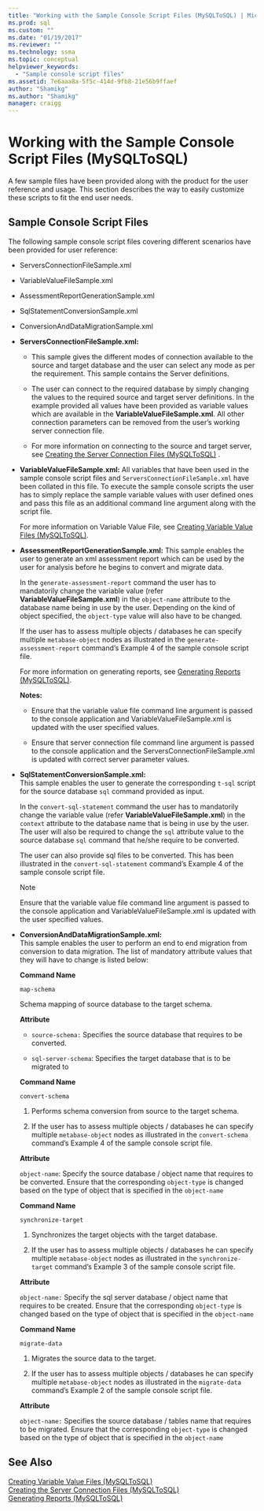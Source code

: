 ```yaml
---
title: "Working with the Sample Console Script Files (MySQLToSQL) | Microsoft Docs"
ms.prod: sql
ms.custom: ""
ms.date: "01/19/2017"
ms.reviewer: ""
ms.technology: ssma
ms.topic: conceptual
helpviewer_keywords: 
  - "Sample console script files"
ms.assetid: 7e6aaa8a-5f5c-414d-9fb8-21e56b9ffaef
author: "Shamikg"
ms.author: "Shamikg"
manager: craigg
---
```

# Working with the Sample Console Script Files (MySQLToSQL)
A few sample files have been provided along with the product for the user reference and usage. This section describes the way to easily customize these scripts to fit the end user needs.  
  
## Sample Console Script Files  
The following sample console script files covering different scenarios have been provided for user reference:  
  
-   ServersConnectionFileSample.xml  
  
-   VariableValueFileSample.xml  
  
-   AssessmentReportGenerationSample.xml  
  
-   SqlStatementConversionSample.xml  
  
-   ConversionAndDataMigrationSample.xml  
  
-   **ServersConnectionFileSample.xml:**  
  
    -   This sample gives the different modes of connection available to the source and target database and the user can select any mode as per the requirement. This sample contains the Server definitions.  
  
    -   The user can connect to the required database by simply changing the values to the required source and target server definitions. In the example provided all values have been provided as variable values which are available in the **VariableValueFileSample.xml**.  All other connection parameters can be removed from the user’s working server connection file.  
  
    -   For more information on connecting to the source and target server, see [Creating the Server Connection Files &#40;MySQLToSQL&#41;](../../ssma/mysql/creating-the-server-connection-files-mysqltosql.md) .  
  
-   **VariableValueFileSample.xml:** All variables that have been used in the sample console script files and `ServersConnectionFileSample.xml` have been collated in this file. To execute the sample console scripts the user has to simply replace the sample variable values with user defined ones and pass this file as an additional command line argument along with the script file.  
  
    For more information on Variable Value File, see [Creating Variable Value Files &#40;MySQLToSQL&#41;](../../ssma/mysql/creating-variable-value-files-mysqltosql.md).  
  
-   **AssessmentReportGenerationSample.xml:** This sample enables the user to generate an xml assessment report which can be used by the user for analysis before he begins to convert and migrate data.  
  
    In the `generate-assessment-report` command the user has to mandatorily change the variable value (refer **VariableValueFileSample.xml**) in the `object-name` attribute to the database name being in use by the user. Depending on the kind of object specified, the `object-type` value will also have to be changed.  
  
    If the user has to assess multiple objects / databases he can specify multiple `metabase-object` nodes as illustrated in the `generate-assessment-report` command’s Example 4 of the sample console script file.  
  
    For more information on generating reports, see [Generating Reports &#40;MySQLToSQL&#41;](../../ssma/mysql/generating-reports-mysqltosql.md).  
  
    **Notes:**  
  
    -   Ensure that the variable value file command line argument is passed to the console application and VariableValueFileSample.xml is updated with the user specified values.  
  
    -   Ensure that server connection file command line argument is passed to the console application and the ServersConnectionFileSample.xml is updated with correct server parameter values.  
  
-   **SqlStatementConversionSample.xml:**  
    This sample enables the user to generate the corresponding `t-sql` script for the source database `sql` command provided as input.  
  
    In the `convert-sql-statement` command the user has to mandatorily change the variable value (refer **VariableValueFileSample.xml**) in the `context` attribute to the database name that is being in use by the user. The user will also be required to change the `sql` attribute value to the source database `sql` command that he/she require to be converted.  
  
    The user can also provide sql files to be converted. This has been illustrated in the `convert-sql-statement` command’s Example 4 of the sample console script file.  
  
    > [!NOTE]  
    > Ensure that the variable value file command line argument is passed to the console application and VariableValueFileSample.xml is updated with the user specified values.  
  
-   **ConversionAndDataMigrationSample.xml:**  
     This sample enables the user to perform an end to end migration from conversion to data migration. The list of mandatory attribute values that they will have to change is listed below:  
  
    **Command Name**  
  
    `map-schema`  
  
    Schema mapping of source database to the target schema.  
  
    **Attribute**  
  
    -   `source-schema:` Specifies the source database that requires to be converted.  
  
    -   `sql-server-schema`: Specifies the target database that is to be migrated to  
  
    **Command Name**  
  
    `convert-schema`  
  
    1.  Performs schema conversion from source to the target schema.  
  
    2.  If the user has to assess multiple objects / databases he can specify multiple `metabase-object` nodes as illustrated in the `convert-schema` command’s Example 4 of the sample console script file.  
  
    **Attribute**  
  
    `object-name`: Specify the source database / object name that requires to be converted. Ensure that the corresponding `object-type` is changed based on the type of object that is specified in the `object-name`  
  
    **Command Name**  
  
    `synchronize-target`  
  
    1.  Synchronizes the target objects with the target database.  
  
    2.  If the user has to assess multiple objects / databases he can specify multiple `metabase-object` nodes as illustrated in the `synchronize-target` command’s Example 3 of the sample console script file.  
  
    **Attribute**  
  
    `object-name:` Specify the sql server database / object name that requires to be created. Ensure that the corresponding `object-type` is changed based on the type of object that is specified in the `object-name`  
  
    **Command Name**  
  
    `migrate-data`  
  
    1.  Migrates the source data to the target.  
  
    2.  If the user has to assess multiple objects / databases he can specify multiple `metabase-object` nodes as illustrated in the `migrate-data` command’s Example 2 of the sample console script file.  
  
    **Attribute**  
  
    `object-name:` Specifies the source database / tables name that requires to be migrated. Ensure that the corresponding `object-type` is changed based on the type of object that is specified in the `object-name`  
  
## See Also  
[Creating Variable Value Files &#40;MySQLToSQL&#41;](../../ssma/mysql/creating-variable-value-files-mysqltosql.md)  
[Creating the Server Connection Files &#40;MySQLToSQL&#41;](../../ssma/mysql/creating-the-server-connection-files-mysqltosql.md)  
[Generating Reports &#40;MySQLToSQL&#41;](../../ssma/mysql/generating-reports-mysqltosql.md)  
  
